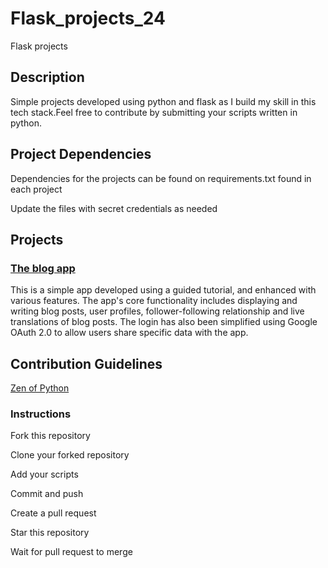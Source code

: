 # Flask_projects_24
Flask projects

## Description
Simple projects developed using python and flask as I build my skill in this tech stack.Feel free to contribute by submitting your scripts written in python.

## Project Dependencies
Dependencies for the projects can be found on requirements.txt found in each project

Update the files with secret credentials as needed

## Projects
### [The blog app](https://github.com/aghee/flask_projects_24/tree/main/blog_app/microblog)
This is a simple app developed using a guided tutorial, and enhanced with various features. The app's core functionality includes displaying and writing blog posts, user profiles, follower-following relationship and live translations of blog posts. The login has also been simplified using Google OAuth 2.0 to allow users share specific data with the app.

## Contribution Guidelines
[Zen of Python](https://docs.python.org/3/glossary.html#term-Zen-of-Python)

### Instructions

Fork this repository

Clone your forked repository

Add your scripts

Commit and push

Create a pull request

Star this repository

Wait for pull request to merge
